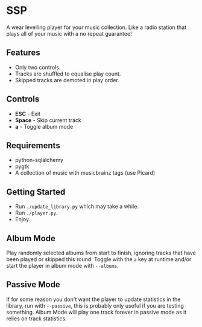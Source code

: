 SSP
===

A wear levelling player for your music collection.
Like a radio station that plays all of your music with a no repeat guarantee!

Features
--------
* Only two controls.
* Tracks are shuffled to equalise play count.
* Skipped tracks are demoted in play order.

Controls
--------
* __ESC__ - Exit
* __Space__ - Skip current track
* __a__ - Toggle album mode


Requirements
------------
* python-sqlalchemy
* pygtk
* A collection of music with musicbrainz tags (use Picard)


Getting Started
---------------
* Run `./update_library.py` which may take a while.
* Run `./player.py`.
* Enjoy.

Album Mode
------------
Play randomly selected albums from start to finish, ignoring tracks that have been played or skipped this round.
Toggle with the `a` key at runtime and/or start the player in album mode with `--albums`.

Passive Mode
------------
If for some reason you don't want the player to update statistics in the library,
run with `--passive`, this is probably only useful if you are testing something.
Album Mode will play one track forever in passive mode as it relies on track statistics.
